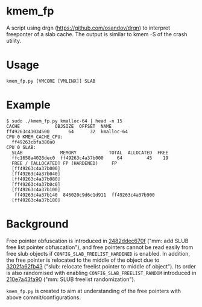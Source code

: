 # kmem_fp
A script using drgn (https://github.com/osandov/drgn) to interpret freeponter of a slab cache. The output is similar to kmem -S of the crash utility.

# Usage

~~~
kmem_fp.py [VMCORE [VMLINX]] SLAB
~~~

# Example

~~~
$ sudo ./kmem_fp.py kmalloc-64 | head -n 15
CACHE             OBJSIZE  OFFSET  NAME
ff49263c41034500       64      32  kmalloc-64
CPU 0 KMEM_CACHE_CPU:
  ff49263cbfa380a0
CPU 0 SLAB:
  SLAB              MEMORY            TOTAL  ALLOCATED  FREE
  ffc1658a4028dec0  ff49263c4a37b000     64         45    19
  FREE / [ALLOCATED] FP (HARDENED)     FP
  [ff49263c4a37b000]
  [ff49263c4a37b040]
  [ff49263c4a37b080]
  [ff49263c4a37b0c0]
  [ff49263c4a37b100]
   ff49263c4a37b140  846020c9d6c1d911  ff49263c4a37b900
  [ff49263c4a37b180]
~~~

# Background

Free pointer obfuscation is introduced in [2482ddec670f](https://git.kernel.org/pub/scm/linux/kernel/git/torvalds/linux.git/commit/?id=2482ddec670fb83717d129012bc558777cb159f7) ("mm: add SLUB free list pointer obfuscation"), and free pointers cannot be read easily from free slub objects if `CONFIG_SLAB_FREELIST_HARDENED` is enabled. In addition, the free pointer is relocated to the middle of the object due to [3202fa62fb43](https://git.kernel.org/pub/scm/linux/kernel/git/torvalds/linux.git/commit/?id=3202fa62fb43087387c65bfa9c100feffac74aa6) ("slub: relocate freelist pointer to middle of object"). Its order is also randomised with enabling `CONFIG_SLAB_FREELIST_RANDOM` introduced in [210e7a43fa90](https://git.kernel.org/pub/scm/linux/kernel/git/torvalds/linux.git/commit/?id=210e7a43fa905bccafa9bb5966fba1d71f33eb8b) ("mm: SLUB freelist randomization").

`kmem_fp.py` is created to aim at understanding of the free pointers with above commit/configurations.
